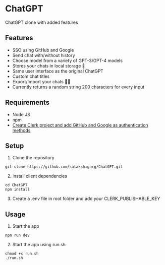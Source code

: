 # ChatGPT

ChatGPT clone with added features

## Features

- SSO using GitHub and Google
- Send chat with/without history
- Choose model from a variety of GPT-3/GPT-4 models
- Stores your chats in local storage 👀
- Same user interface as the original ChatGPT
- Custom chat titles
- Export/Import your chats 🔼🔽
- Currently returns a random string 200 characters for every input

## Requirements

- Node JS
- npm
- [Create Clerk project and add GitHub and Google as authentication methods](https://clerk.com/)

## Setup

1. Clone the repository

```
git clone https://github.com/satakshigarg/ChatGPT.git
```

2. Install client dependencies

```
cd ChatGPT
npm install
```

3. Create a .env file in root folder and add your CLERK_PUBLISHABLE_KEY

## Usage

1. Start the app

```
npm run dev
```

2. Start the app using run.sh

```
chmod +x run.sh
./run.sh

```